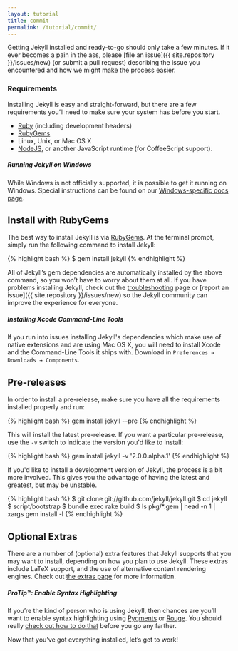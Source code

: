 ```yaml
---
layout: tutorial
title: commit
permalink: /tutorial/commit/
---
```


Getting Jekyll installed and ready-to-go should only take a few minutes. If it
ever becomes a pain in the ass, please [file an
issue]({{ site.repository }}/issues/new) (or submit a pull request)
describing the issue you encountered and how we might make the process easier.

### Requirements

Installing Jekyll is easy and straight-forward, but there are a few
requirements you’ll need to make sure your system has before you start.

- [Ruby](http://www.ruby-lang.org/en/downloads/) (including development
  headers)
- [RubyGems](http://rubygems.org/pages/download)
- Linux, Unix, or Mac OS X
- [NodeJS](http://nodejs.org), or another JavaScript runtime (for
  CoffeeScript support).

<div class="note info">
  <h5>Running Jekyll on Windows</h5>
  <p>
    While Windows is not officially supported, it is possible to get it running
    on Windows. Special instructions can be found on our
    <a href="../windows/#installation">Windows-specific docs page</a>.
  </p>
</div>

## Install with RubyGems

The best way to install Jekyll is via
[RubyGems](http://rubygems.org/pages/download). At the terminal prompt,
simply run the following command to install Jekyll:

{% highlight bash %}
$ gem install jekyll
{% endhighlight %}

All of Jekyll’s gem dependencies are automatically installed by the above
command, so you won’t have to worry about them at all. If you have problems
installing Jekyll, check out the [troubleshooting](../troubleshooting/) page or
[report an issue]({{ site.repository }}/issues/new) so the Jekyll
community can improve the experience for everyone.

<div class="note info">
  <h5>Installing Xcode Command-Line Tools</h5>
  <p>
    If you run into issues installing Jekyll's dependencies which make use of
    native extensions and are using Mac OS X, you will need to install Xcode
    and the Command-Line Tools it ships with. Download in
    <code>Preferences &#8594; Downloads &#8594; Components</code>.
  </p>
</div>

## Pre-releases

In order to install a pre-release, make sure you have all the requirements
installed properly and run:

{% highlight bash %}
gem install jekyll --pre
{% endhighlight %}

This will install the latest pre-release. If you want a particular pre-release,
use the `-v` switch to indicate the version you'd like to install:

{% highlight bash %}
gem install jekyll -v '2.0.0.alpha.1'
{% endhighlight %}

If you'd like to install a development version of Jekyll, the process is a bit
more involved. This gives you the advantage of having the latest and greatest,
but may be unstable.

{% highlight bash %}
$ git clone git://github.com/jekyll/jekyll.git
$ cd jekyll
$ script/bootstrap
$ bundle exec rake build
$ ls pkg/*.gem | head -n 1 | xargs gem install -l
{% endhighlight %}

## Optional Extras

There are a number of (optional) extra features that Jekyll supports that you
may want to install, depending on how you plan to use Jekyll. These extras
include LaTeX support, and the use of alternative content rendering engines.
Check out [the extras page](../extras/) for more information.

<div class="note">
  <h5>ProTip™: Enable Syntax Highlighting</h5>
  <p>
    If you’re the kind of person who is using Jekyll, then chances are you’ll
    want to enable syntax highlighting using <a href="http://pygments.org/">Pygments</a>
    or <a href="https://github.com/jayferd/rouge">Rouge</a>. You should really
    <a href="../templates/#code-snippet-highlighting">check out how to
    do that</a> before you go any farther.
  </p>
</div>

Now that you’ve got everything installed, let’s get to work!
